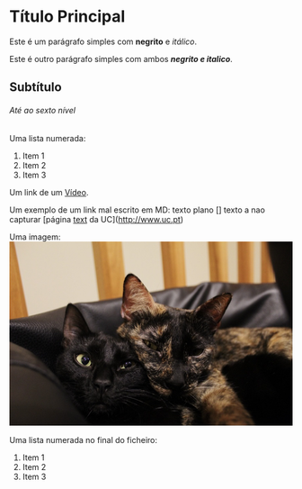 # Título Principal

Este é um parágrafo simples com **negrito** e *itálico*.

Este é outro parágrafo simples com ambos ***negrito e italico***.

## Subtítulo

###### Até ao sexto nível

Uma lista numerada:

1. Item 1
2. Item 2
3. Item 3

Um link de um [Vídeo](https://www.youtube.com/watch?v=dQw4w9WgXcQ&ab_channel=RickAstley).

Um exemplo de um link mal escrito em MD: texto plano [] texto a nao capturar [página [text]() da UC](http://www.uc.pt)


Uma imagem:
![Alt text](exemploImg.png)

Uma lista numerada no final do ficheiro:
1. Item 1
2. Item 2
3. Item 3